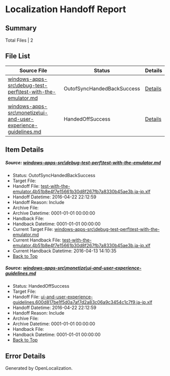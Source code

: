# <a name='report-top'></a> Localization Handoff Report

## Summary
 Total Files | 2

## File List
 Source File | Status | Details 
 ----------- | ------ | ------- 
 [windows-apps-src\debug-test-perf\test-with-the-emulator.md](https://github.com/Microsoft/windows-apps/blob/0ecd53a1cbfe0efc4cef9bbb3ffac872247dd407/windows-apps-src/debug-test-perf/test-with-the-emulator.md) | OutofSyncHandedBackSuccess | [Details](#a47a00042725bcc0826e1371f1c35560b6e3db551952)
 [windows-apps-src\monetize\ui-and-user-experience-guidelines.md](https://github.com/Microsoft/windows-apps/blob/3a6011f5735d69b1981b2e4dbd3a154f5b6b182b/windows-apps-src/monetize/ui-and-user-experience-guidelines.md) | HandedOffSuccess | [Details](#e7ef8b3361baebbab243254f78b25d3f3404aa5e3299)

## Item Details
##### <a name='a47a00042725bcc0826e1371f1c35560b6e3db551952'></a> Source: [windows-apps-src\debug-test-perf\test-with-the-emulator.md](https://github.com/Microsoft/windows-apps/blob/0ecd53a1cbfe0efc4cef9bbb3ffac872247dd407/windows-apps-src/debug-test-perf/test-with-the-emulator.md)
* Status: OutofSyncHandedBackSuccess
* Target File: 
* Handoff File: [test-with-the-emulator.4b51b8e4f7e15661b30d8f267fb7a8330b45ae3b.ja-jp.xlf](https://github.com/Microsoft/WDG.handoff/blob/b4c6e689d27b556b3949e2fa3839af10834dc3a8/ol-handoff/Microsoft/windows-apps.ja-jp/master/test-with-the-emulator.4b51b8e4f7e15661b30d8f267fb7a8330b45ae3b.ja-jp.xlf)
* Handoff Datetime: 2016-04-22 22:12:59
* Handoff Reason: Include
* Archive File: 
* Archive Datetime: 0001-01-01 00:00:00
* Handback File: 
* Handback Datetime: 0001-01-01 00:00:00
* Current Target File: [windows-apps-src\debug-test-perf\test-with-the-emulator.md](https://github.com/Microsoft/windows-apps.ja-jp/blob/ede73b1a80d40d88b22b4a79f571f892d6d3809b/windows-apps-src/debug-test-perf/test-with-the-emulator.md)
* Current Handback File: [test-with-the-emulator.4b51b8e4f7e15661b30d8f267fb7a8330b45ae3b.ja-jp.xlf](https://github.com/Microsoft/WDG.handback/blob/a5742cb2d83625361cba5b5a0ead558fec4ff91c/ol-handback/Microsoft/windows-apps.ja-jp/master/test-with-the-emulator.4b51b8e4f7e15661b30d8f267fb7a8330b45ae3b.ja-jp.xlf)
* Current Handback Datetime: 2016-04-13 14:10:35
* [Back to Top](#report-top)

##### <a name='e7ef8b3361baebbab243254f78b25d3f3404aa5e3299'></a> Source: [windows-apps-src\monetize\ui-and-user-experience-guidelines.md](https://github.com/Microsoft/windows-apps/blob/3a6011f5735d69b1981b2e4dbd3a154f5b6b182b/windows-apps-src/monetize/ui-and-user-experience-guidelines.md)
* Status: HandedOffSuccess
* Target File: 
* Handoff File: [ui-and-user-experience-guidelines.600d817be1f5d0a7af7d2a83c06a9c3454c1c7f9.ja-jp.xlf](https://github.com/Microsoft/WDG.handoff/blob/b4c6e689d27b556b3949e2fa3839af10834dc3a8/ol-handoff/Microsoft/windows-apps.ja-jp/master/ui-and-user-experience-guidelines.600d817be1f5d0a7af7d2a83c06a9c3454c1c7f9.ja-jp.xlf)
* Handoff Datetime: 2016-04-22 22:12:59
* Handoff Reason: Include
* Archive File: 
* Archive Datetime: 0001-01-01 00:00:00
* Handback File: 
* Handback Datetime: 0001-01-01 00:00:00
* [Back to Top](#report-top)


## Error Details

Generated by OpenLocalization.
